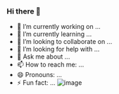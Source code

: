 ### Hi there 👋
- 🔭 I’m currently working on ...
- 🌱 I’m currently learning ...
- 👯 I’m looking to collaborate on ...
- 🤔 I’m looking for help with ...
- 💬 Ask me about ...
- 📫 How to reach me: ...
- 😄 Pronouns: ...
- ⚡ Fun fact: ...
![image](https://user-images.githubusercontent.com/105745078/227970124-66b99e7b-e4ad-4c74-b84d-fc4e0b1e2490.png)
<!--
**aislinm/aislinm** is a ✨ _special_ ✨ repository because its `README.md` (this file) appears on your GitHub profile.

Here are some ideas to get you started:


-->
